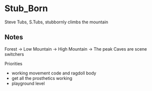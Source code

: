 # Stub_Born
Steve Tubs, S.Tubs, stubbornly climbs the mountain

## Notes

Forest -> Low Mountain -> High Mountain -> The peak
Caves are scene switchers

Priorities

 - working movement code and ragdoll body
 - get all the prosthetics working
 - playground level

